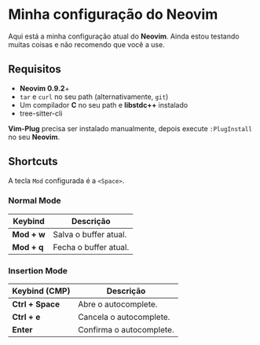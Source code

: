 # Minha configuração do Neovim
Aqui está a minha configuração atual do **Neovim**. Ainda estou 
testando muitas coisas e não recomendo que você a use.

## Requisitos

* **Neovim 0.9.2**+
* `tar` e `curl` no seu path (alternativamente, `git`)
* Um compilador **C** no seu path e **libstdc++** instalado
* tree-sitter-cli

**Vim-Plug** precisa ser instalado manualmente, depois 
execute `:PlugInstall` no seu **Neovim**.

## Shortcuts
A tecla `Mod` configurada é a `<Space>`.

### Normal Mode
| Keybind          | Descrição              |
|------------------|------------------------|
| **Mod + w**      | Salva o buffer atual.  |
| **Mod + q**      | Fecha o buffer atual.  |

### Insertion Mode
| Keybind (CMP)    | Descrição                |
|------------------|--------------------------|
| **Ctrl + Space** | Abre o autocomplete.     |
| **Ctrl + e**     | Cancela o autocomplete.  |
| **Enter**        | Confirma o autocomplete. |
